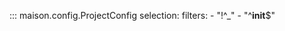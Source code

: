 ::: maison.config.ProjectConfig
    selection:
      filters:
        - "!^_"
        - "^__init__$"
